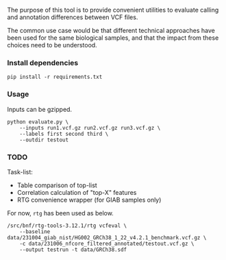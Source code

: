 The purpose of this tool is to provide convenient utilities to evaluate calling and annotation differences between VCF files.

The common use case would be that different technical approaches have been used for the same biological samples, and that the impact from these choices need to be understood.

### Install dependencies

```
pip install -r requirements.txt
```

### Usage

Inputs can be gzipped.

```
python evaluate.py \
    --inputs run1.vcf.gz run2.vcf.gz run3.vcf.gz \
    --labels first second third \
    --outdir testout
```

### TODO

Task-list:

* Table comparison of top-list
* Correlation calculation of "top-X" features
* RTG convenience wrapper (for GIAB samples only)

For now, `rtg` has been used as below.

```
/src/bnf/rtg-tools-3.12.1/rtg vcfeval \
    --baseline data/231004_giab_nist/HG002_GRCh38_1_22_v4.2.1_benchmark.vcf.gz \
    -c data/231006_nfcore_filtered_annotated/testout.vcf.gz \
    --output testrun -t data/GRCh38.sdf
```

